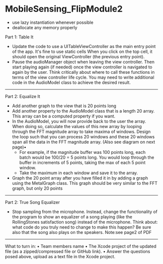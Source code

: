 # MobileSensing_FlipModule2

- use lazy instantiation whenever possible
- deallocate any memory properly
  
Part 1: Table It
- Update the code to use a UITableViewController as the main entry point of the app. It's fine to use static cells
  When you click on the top cell, it should open the original ViewController (the previous entry point).
- Pause the audioManager object when leaving the view controller. Then start playing again (if needed) once the view controller
  is navigated to again by the user. Think critically about where to call these functions in terms of the view controller life cycle.
  You may need to write additional code in the AudioModel class to achieve the desired result.
******************************************************************************************************************
Part 2: Equalize It
- Add another graph to the view that is 20 points long
- Add another property to the AudioModel class that is a length 20 array. This array can be a computed property if you want.
- In the AudioModel, you will now provide back to the user the array. When doing so, calculate the values of this new array by
  looping through the FFT magnitude array to take maxima of windows. Design the loop such that you can process 20 windows and these 20
  windows span all the data in the FFT magnitude array. (Also see diagram on next page)•
    - For example, if the magnitude buffer was 100 points long, each batch would be 100/20 = 5 points long. You would loop through the buffer
      in increments of 5 points, taking the max of each 5 point window.
    - Take the maximum in each window and save it to the array.
- Graph the 20 point array after you have filled it in by adding a graph using the MetalGraph class. This graph should be very similar to the FFT graph, but only 20 points
******************************************************************************************************************
Part 2: True Song Equalizer
- Stop sampling from the microphone. Instead, change the functionality of the program to show an equalizer of a song playing (like the RollingStones satisfaction song)
  instead of the microphone. Think about: what code do you truly need to change to make this happen? Be sure also that the song also plays on the speakers.
  Note:see page2 of PDF
******************************************************************************************************************
What to turn in:
• Team members name
• The Xcode project of the updated file (as a zipped/compressed file or GitHub link).
• Answer the questions posed above, upload as a text file in the Xcode project.
